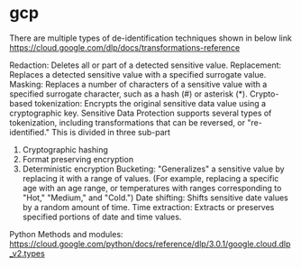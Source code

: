 # gcp
There are multiple types of de-identification techniques shown in below link
https://cloud.google.com/dlp/docs/transformations-reference

Redaction: Deletes all or part of a detected sensitive value.
Replacement: Replaces a detected sensitive value with a specified surrogate value.
Masking: Replaces a number of characters of a sensitive value with a specified surrogate character, such as a hash (#) or asterisk (*).
Crypto-based tokenization: Encrypts the original sensitive data value using a cryptographic key. Sensitive Data Protection supports several types of tokenization, including transformations that can be reversed, or "re-identified."
  This is divided in three sub-part
  1. Cryptographic hashing
  2. Format preserving encryption
  3. Deterministic encryption
Bucketing: "Generalizes" a sensitive value by replacing it with a range of values. (For example, replacing a specific age with an age range, or temperatures with ranges corresponding to "Hot," "Medium," and "Cold.")
Date shifting: Shifts sensitive date values by a random amount of time.
Time extraction: Extracts or preserves specified portions of date and time values.

Python Methods and modules: https://cloud.google.com/python/docs/reference/dlp/3.0.1/google.cloud.dlp_v2.types
